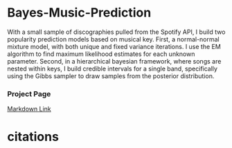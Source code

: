 # Bayes-Music-Prediction
With a small sample of discographies pulled from the Spotify API, I build two popularity prediction models based on musical key. First, a normal-normal mixture model, with both unique and fixed variance iterations. I use the EM algorithm to find maximum likelihood estimates for each unknown parameter. Second, in a hierarchical bayesian framework, where songs are nested within keys, I build credible intervals for a single band, specifically using the Gibbs sampler to draw samples from the posterior distribution. 

### Project Page

[Markdown Link](https://katjanewilson.github.io/Bayes-Music-Prediction/)



# citations
